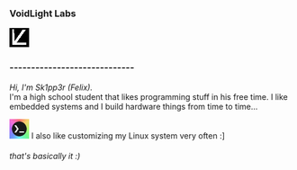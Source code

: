 ### VoidLight Labs
![](icon.png)
### -----------------------------

*Hi, I'm Sk1pp3r (Felix).*
\
I'm a high school student that likes programming stuff in his free time. I like embedded systems and I build hardware things from time to time...

<img src="nice.png" width="35"> I also like customizing my Linux system very often :]
###### that's basically it :)
